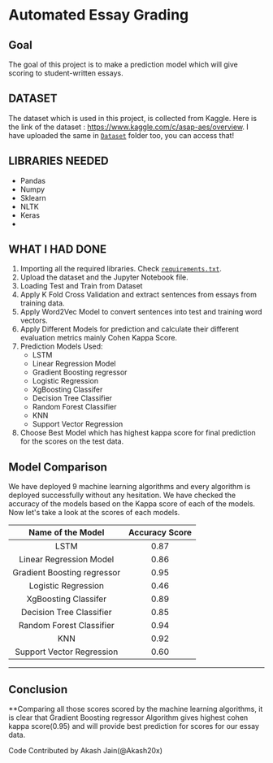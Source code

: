 # Automated Essay Grading

## Goal
The goal of this project is to make a prediction model which will give scoring to student-written essays.

## DATASET
The dataset which is used in this project, is collected from Kaggle. Here is the link of the dataset : https://www.kaggle.com/c/asap-aes/overview. I have uploaded the
same in [`Dataset`](https://github.com/prathimacode-hub/ML-ProjectKart/tree/main/Automated%20Essay%20Grading/Dataset) folder too, you can access that!

## LIBRARIES NEEDED

- Pandas
- Numpy
- Sklearn
- NLTK
- Keras
- 
## WHAT I HAD DONE
1. Importing all the required libraries. Check [`requirements.txt`](https://github.com/abhisheks008/ML-ProjectKart/blob/patch-33/Advertisement%20Click%20Prediction/requirements.txt).
2. Upload the dataset and the Jupyter Notebook file.
3. Loading Test and Train from Dataset
4. Apply K Fold Cross Validation and extract sentences from essays from training data.
5. Apply Word2Vec Model to convert sentences into test and training word vectors.
6. Apply Different Models for prediction and calculate their different evaluation metrics mainly Cohen Kappa Score.
7. Prediction Models Used:
    - LSTM
    - Linear Regression Model
    - Gradient Boosting regressor
    - Logistic Regression
    - XgBoosting Classifer
    - Decision Tree Classifier
    - Random Forest Classifier
    - KNN
    - Support Vector Regression
9. Choose Best Model which has highest kappa score for final prediction for the scores on the test data.

## Model Comparison
We have deployed 9 machine learning algorithms and every algorithm is deployed successfully without any hesitation. We have checked the accuracy of the models based on the Kappa score of each of the models. Now let's take a look at the scores of each models.

|Name of the Model|Accuracy Score|
|:---:|:---:|
|LSTM|0.87|
|Linear Regression Model|0.86|
|Gradient Boosting regressor|0.95|
|Logistic Regression|0.46|
|XgBoosting Classifer|0.89|
|Decision Tree Classifier|0.85|
|Random Forest Classifier|0.94|
|KNN|0.92|
|Support Vector Regression|0.60|

*****************************************

## Conclusion

**Comparing all those scores scored by the machine learning algorithms, it is clear that Gradient Boosting regressor Algorithm gives highest cohen kappa score(0.95) and will provide 
best prediction for scores for our essay data.

Code Contributed by Akash Jain(@Akash20x)
